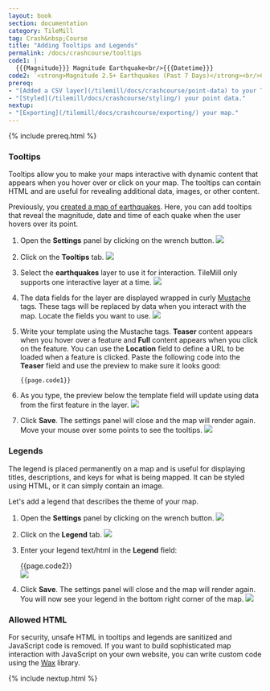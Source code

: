 ```yaml
---
layout: book
section: documentation
category: TileMill
tag: Crash&nbsp;Course
title: "Adding Tooltips and Legends"
permalink: /docs/crashcourse/tooltips
code1: |
  {{{Magnitude}}} Magnitude Earthquake<br/>{{{Datetime}}}
code2: `<strong>Magnitude 2.5+ Earthquakes (Past 7 Days)</strong><br/>Circle size indicates magnitude of earthquake.`
prereq:
- "[Added a CSV layer](/tilemill/docs/crashcourse/point-data) to your TileMill project."
- "[Styled](/tilemill/docs/crashcourse/styling/) your point data."
nextup:
- "[Exporting](/tilemill/docs/crashcourse/exporting/) your map."
---
```


{% include prereq.html %}

### Tooltips

Tooltips allow you to make your maps interactive with dynamic content that appears when you hover over or click on your map. The tooltips can contain HTML and are useful for revealing additional data, images, or other content.

Previously, you [created a map of earthquakes](/tilemill/docs/crashcourse/point-data). Here, you can add tooltips that reveal the magnitude, date and time of each quake when the user hovers over its point.

1. Open the **Settings** panel by clicking on the wrench button.
  ![](/tilemill/assets/pages/project-settings-1.png)
2. Click on the **Tooltips** tab.
  ![](/tilemill/assets/pages/tooltips-1.png)
3. Select the **earthquakes** layer to use it for interaction. TileMill only supports one interactive layer at a time.
  ![](/tilemill/assets/pages/tooltips-2.png)
4. The data fields for the layer are displayed wrapped in curly [Mustache](http://mustache.github.com/) tags. These tags will be replaced by data when you interact with the map. Locate the fields you want to use.
  ![](/tilemill/assets/pages/tooltips-3.png)
5. Write your template using the Mustache tags. **Teaser** content appears when you hover over a feature and **Full** content appears when you click on the feature. You can use the **Location** field to define a URL to be loaded when a feature is clicked. Paste the following code into the **Teaser** field and use the preview to make sure it looks good:

       {{page.code1}}
6. As you type, the preview below the template field will update using data from the first feature in the layer.
  ![](/tilemill/assets/pages/tooltips-4.png)
6. Click **Save**. The settings panel will close and the map will render again. Move your mouse over some points to see the tooltips.
  ![](/tilemill/assets/pages/tooltips-5.png)

### Legends

The legend is placed permanently on a map and is useful for displaying titles, descriptions, and keys for what is being mapped. It can be styled using HTML, or it can simply contain an image.

Let's add a legend that describes the theme of your map.

1. Open the **Settings** panel by clicking on the wrench button.
  ![](/tilemill/assets/pages/project-settings-1.png)
2. Click on the **Legend** tab.
  ![](/tilemill/assets/pages/legend-1.png)
3. Enter your legend text/html in the **Legend** field:

      {{page.code2}}<br>
  ![](/tilemill/assets/pages/legend-2.png)
4. Click **Save**. The settings panel will close and the map will render again. You will now see your legend in the bottom right corner of the map.
  ![](/tilemill/assets/pages/legend-3.png)

### Allowed HTML

For security, unsafe HTML in tooltips and legends are sanitized and JavaScript code is removed. If you want to build sophisticated map interaction with JavaScript on your own website, you can write custom code using the [Wax](http://mapbox.com/wax/) library.

{% include nextup.html %}
